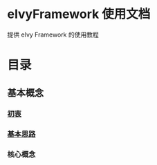 # eIvyFramework 使用文档

提供 eIvy Framework 的使用教程

# 目录
## 基本概念
### [初衷](Chapter01/Sec01.md)
### [基本思路](Chapter01/Sec02.md)
### 核心概念 

